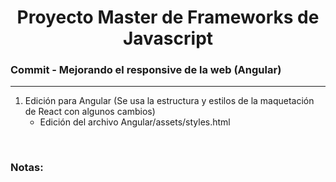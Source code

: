 

<h1 align="center">Proyecto Master de Frameworks de Javascript</h1>
<h3><b>Commit -</b> <strong>Mejorando el responsive de la web (Angular)</strong></h3>
<hr>
<ol>
  <li>
    Edición para Angular (Se usa la estructura y estilos de la maquetación de React con algunos cambios)
    <ul>
      <li>Edición del archivo Angular/assets/styles.html</li>
    </ul>
  </li>
</ol>

<br>

<!-- Notas -->
<h3><b>Notas:</b></h3>
<ul>
</ul>

<em></em>
